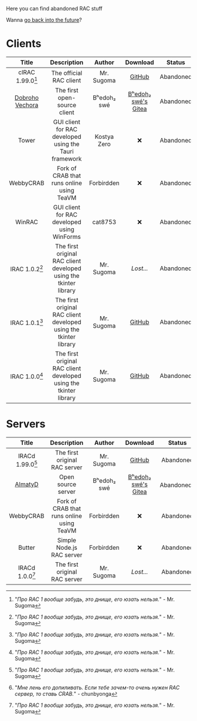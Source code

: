 Here you can find abandoned RAC stuff

Wanna [go back into the future](https://forbirdden.github.io/RAC-Hub)?

# Clients

| Title        | Description | Author        | Download     | Status     | Lang | RAC      |
|    :----:    |    :----:   |    :----:     |  :----:  |  :----:    |  :----:    | :----:    |
| clRAC 1.99.0[^3] | The official RAC client | Mr. Sugoma | [GitHub](https://github.com/Forbirdden/RAC-Hub/raw/refs/heads/main/clRAC-1.99.0.tar.gz) | Abandoned | C | v1.99.0 |
| [Dobroho Vechora](https://gitea.bedohswe.eu.org/bedohswe/dobroho_vechora) | The first open-source client | Bʰedoh₂ swé | [Bʰedoh₂ swé's Gitea](https://gitea.bedohswe.eu.org/bedohswe/dobroho_vechora/src/branch/main/dobroho_vechora.bash) | Abandoned | Bash | v1 |
| Tower | GUI client for RAC developed using the Tauri framework | Kostya Zero | ❌ | Abandoned | Rust | v2 |
| WebbyCRAB | Fork of CRAB that runs online using TeaVM | Forbirdden | ❌ | Abandoned | Java | v1, v1.99.2 |
| WinRAC | GUI client for RAC developed using WinForms | cat8753 | ❌ | Abandoned | C# | v2 |
| lRAC 1.0.2[^3] | The first original RAC client developed using the tkinter library | Mr. Sugoma | _Lost..._ | Abandoned | Python | v1 |
| lRAC 1.0.1[^3] | The first original RAC client developed using the tkinter library | Mr. Sugoma | [GitHub](https://github.com/Forbirdden/RAC-Hub/raw/refs/heads/main/lrac_1.0.1.py) | Abandoned | Python | v1 |
| lRAC 1.0.0[^3] | The first original RAC client developed using the tkinter library | Mr. Sugoma | [GitHub](https://github.com/Forbirdden/RAC-Hub/raw/refs/heads/main/lrac.py) | Abandoned | Python | v1 |

# Servers

| Title        | Description | Author        | Download     | Status     | Lang     |  RAC   |
|    :----:    |    :----:   |    :----:     |  :----:  |  :----:    |  :----:    | :----:    |
| lRACd 1.99.0[^3] | The first original RAC server | Mr. Sugoma | [GitHub](https://github.com/Forbirdden/RAC-Hub/raw/refs/heads/main/lRACd-1.99.0.tar.gz) | Abandoned | C | v1.99.0 |
| [AlmatyD](https://gitea.bedohswe.eu.org/bedohswe/almatyd) | Open source server | Bʰedoh₂ swé | [Bʰedoh₂ swé's Gitea](https://gitea.bedohswe.eu.org/bedohswe/almatyd) | Abandoned[^2] | TypeScript | v1 |
| WebbyCRAB | Fork of CRAB that runs online using TeaVM | Forbirdden | ❌ | Abandoned | Java | v1, v1.99.2 |
| Butter | Simple Node.js RAC server | Forbirdden | ❌ | Abandoned | JavaScript | v1.99, v2 |
| lRACd 1.0.0[^3] | The first original RAC server | Mr. Sugoma | _Lost..._ | Abandoned | C | v1 |

[^1]: "_Я раньше хотел допилить его до v2, но мой bash код было трудно обновить_" - chunbyonga
[^2]: "_Мне лень его допиливать. Если тебе зачем-то очень нужен RAC сервер, то ставь CRAB._" - chunbyonga
[^3]: "_Про RAC 1 вообще забудь, это днище, его юзать нельзя._" - Mr. Sugoma
